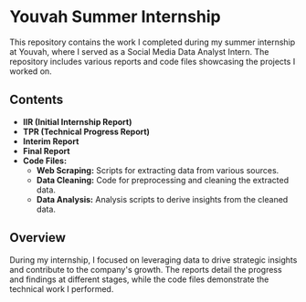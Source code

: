 # Youvah Summer Internship

This repository contains the work I completed during my summer internship at Youvah, where I served as a Social Media Data Analyst Intern. The repository includes various reports and code files showcasing the projects I worked on.

## Contents

- **IIR (Initial Internship Report)**
- **TPR (Technical Progress Report)**
- **Interim Report**
- **Final Report**
- **Code Files:**
  - **Web Scraping:** Scripts for extracting data from various sources.
  - **Data Cleaning:** Code for preprocessing and cleaning the extracted data.
  - **Data Analysis:** Analysis scripts to derive insights from the cleaned data.

## Overview

During my internship, I focused on leveraging data to drive strategic insights and contribute to the company's growth. The reports detail the progress and findings at different stages, while the code files demonstrate the technical work I performed.

